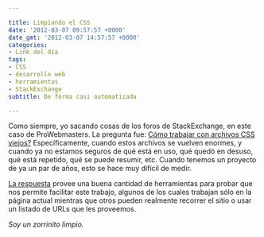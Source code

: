 ```yaml
---

title: Limpiando el CSS
date: '2012-03-07 09:57:57 +0000'
date_gmt: '2012-03-07 14:57:57 +0000'
categories:
- Link del día
tags:
- CSS
- desarrollo web
- herramientas
- StackExchange
subtitle: De forma casi automatizada

---
```


Como siempre, yo sacando cosas de los foros de StackExchange, en este caso de ProWebmasters. La pregunta fue: [Cómo trabajar con archivos CSS viejos?](http://webmasters.stackexchange.com/questions/26467/refactoring-large-old-css-files) Específicamente, cuando estos archivos se vuelven enormes, y cuando ya no estamos seguros de qué está en uso, qué quedó en desuso, qué está repetido, qué se puede resumir, etc. Cuando tenemos un proyecto de ya un par de años, esto se hace muy difícil de medir.

[La respuesta](http://webmasters.stackexchange.com/a/26468/9403) provee una buena cantidad de herramientas para probar que nos permite facilitar este trabajo, algunos de los cuales trabajan sólo en la página actual mientras que otros pueden realmente recorrer el sitio o usar un listado de URLs que les proveemos.

_Soy un zorrinito limpio._
